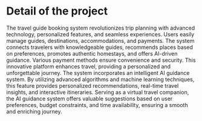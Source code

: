# Detail of the project 
The travel guide booking system revolutionizes trip planning with advanced technology, personalized features, and seamless experiences.
Users easily manage guides, destinations, accommodations, and payments. The system connects travelers with knowledgeable guides,
recommends places based on preferences, promotes authentic homestays, and offers AI-driven guidance. Various payment methods ensure convenience and security.
This innovative platform enhances travel, providing a personalized and unforgettable journey. The system incorporates an intelligent AI guidance system.
By utilizing advanced algorithms and machine learning techniques, this feature provides personalized recommendations, real-time travel insights,
and interactive itineraries. Serving as a virtual travel companion, the AI guidance system offers valuable suggestions based on user preferences,
budget constraints, and time availability, ensuring a smooth and enriching journey.
